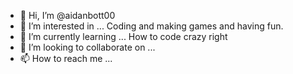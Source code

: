 - 👋 Hi, I’m @aidanbott00
- 👀 I’m interested in ... Coding and making games and having fun.
- 🌱 I’m currently learning ... How to code crazy right
- 💞️ I’m looking to collaborate on ...
- 📫 How to reach me ...

<!---
aidanbott00/aidanbott00 is a ✨ special ✨ repository because its `README.md` (this file) appears on your GitHub profile.
You can click the Preview link to take a look at your changes.
--->
